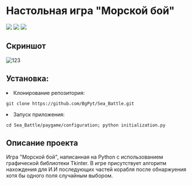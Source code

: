 #  Настольная игра "Морской бой" 
<img src="https://img.shields.io/badge/Programming%20Language-Python%203.10-blue"> <img src="https://img.shields.io/badge/Main%20Tool%20Used-Tkinter(V8.6)-yellow"> <img src="https://img.shields.io/badge/status-stable-yellowgreen"> 

## Скриншот
![123](https://user-images.githubusercontent.com/123867305/226818621-e09b26f7-956b-4221-bda5-7fa0002d01a0.png)

## Установка:
<li>Клонирование репозитория:
<p><code>git clone https://github.com/BgPyt/Sea_Battle.git</code>
<li>Запуск приложения:
<p><code>cd Sea_Battle/paygame/configuration; python initialization.py</code>
   




## Описание проекта
Игра "Морской бой", написанная на Python с использованием графической библиотеки Tkinter.
В игре присутствует алгоритм нахождения для И.И последующих частей корабля после обнаржуения хотя бы одного поля случайным выбором.


